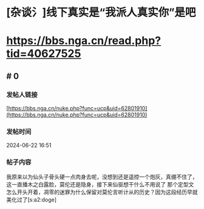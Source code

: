 # [杂谈氵]线下真实是“我派人真实你”是吧
# https://bbs.nga.cn/read.php?tid=40627525

## \# 0
### 发帖人链接
[https://bbs.nga.cn/nuke.php?func=ucp&uid=62801910](https://bbs.nga.cn/nuke.php?func=ucp&uid=62801910)
### 发帖时间
2024-06-22 16:51
### 帖子内容
我原来以为仙头子骨头硬一点肉身去呢，没想到还是遥控一个炮灰，真绷不住了，这一直播木之白露脸，莫伦还是隐身，接下来仙驱想干什么不用说了
那个定型文怎么开头开着，凋零的迷罪为什么保留对莫伦言听计从的历史？因为这段经历早就美化过了[s:a2:doge]
